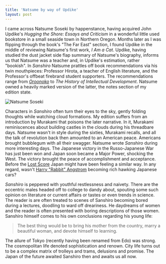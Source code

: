 ```yaml
---
title: 'Natsume by way of Updike'
layout: post
---
```


I came across Natsume Soseki by happenstance, having acquired John Updike's _Hugging the Shore: Essays and Criticism_ in a wonderful little used bookstore in a small seaside town in Northern Oregon. Months later as I was flipping through the book's "The Far East" section, I found Updike in the middle of reviewing Natsume's first work, _I Am a Cat_. Updike, having studied the dust jacket side flap summary of Natsume's biography, informs us that Natsume was a teacher and, in Updike's estimation, rather "bookish". In _Sanshiro_ Natsume prattles off book recommendations via his twin mouthpieces: Professor Hirota, a teacher of English literature, and the Professor's offbeat firebrand student supporters. The recommendations range from [_Oroonoko_](https://en.wikipedia.org/wiki/Oroonoko) to _The History of Intellectual Development_. Natsume owned a heavily marked version of the latter, the notes section of my edition state.

![Natsume Soseki](https://upload.wikimedia.org/wikipedia/commons/1/17/Natsume_Soseki_photo.jpg)

Characters in _Sanshiro_ often turn their eyes to the sky, gently folding thoughts while watching cloud formations. My edition suffers from an introduction by Murakami that poisons the later narrative. In it, Murakami reminiscences about building castles in the clouds during his threadbare days. Natsume wasn't in style during the sixties, Murakami recalls, and all the talk of revolution back then amounted to an American peace. Americans brought bubblegum with all their swagger. Natsume wrote _Sanshiro_ during more interesting days. The Japanese victory in the Russo-Japanese War has just been won and Japan soon became a Major Power, shocking the West. The victory brought the peace of accomplishment and acceptance. Before the <a href="https://en.wikipedia.org/wiki/Lost_Decade_(Japan)">Lost Score</a> Japan might have been feeling a similar way. In any regard, wasn't [Harry "Rabbit" Angstrom](https://en.wikipedia.org/wiki/Rabbit_Is_Rich) becoming rich hawking Japanese cars?

_Sanshiro_ is peppered with youthful restlessness and naivety. There are the eccentric males headed off to college to dandy about, spouting some such opinion on literature or current affairs or tastes or even trends in science. The reader is are often treated to scenes of Sanshiro becoming bored during a lectures, doodling to ward off dreariness. He daydreams of women and the reader is often presented with boring descriptions of those women. Sanshiro himself comes to his own conclusions regarding his young life:

> The best thing would be to bring his mother from the country, marry a beautiful woman, and devote himself to learning.

The allure of Tokyo (recently having been renamed from Edo) was strong. The cosmopolitan life denoted sophistication and renown. City life turns out to be a complex matrix of trolleys and trams, delusions and promise. The Japan of the future awaited Sanshiro then and awaits us all now.  
